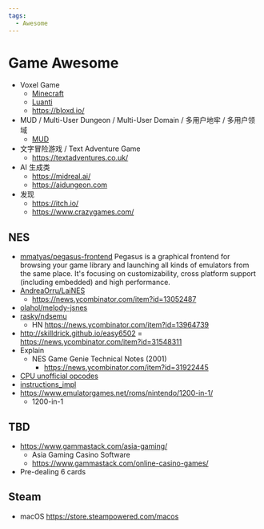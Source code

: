 ```yaml
---
tags:
  - Awesome
---
```


# Game Awesome

<!--
Web
https://www.game-game.com.ua/
-->

- Voxel Game
  - [Minecraft](./minecraft/README.md)
  - [Luanti](./luanti.md)
  - https://bloxd.io/
- MUD / Multi-User Dungeon / Multi-User Domain / 多用户地牢 / 多用户领域
  - [MUD](https://en.wikipedia.org/wiki/MUD)
- 文字冒险游戏 / Text Adventure Game
  - https://textadventures.co.uk/
- AI 生成类
  - https://midreal.ai/
  - https://aidungeon.com
- 发现
  - https://itch.io/
  - https://www.crazygames.com/

## NES

- [mmatyas/pegasus-frontend](https://github.com/mmatyas/pegasus-frontend)
  Pegasus is a graphical frontend for browsing your game library and launching all kinds of emulators from the same place. It's focusing on customizability, cross platform support (including embedded) and high performance.
- [AndreaOrru/LaiNES](https://github.com/AndreaOrru/LaiNES)
  - https://news.ycombinator.com/item?id=13052487
- [olahol/melody-jsnes](https://github.com/olahol/melody-jsnes)
- [rasky/ndsemu](https://github.com/rasky/ndsemu)
  - HN https://news.ycombinator.com/item?id=13964739
- http://skilldrick.github.io/easy6502
  = https://news.ycombinator.com/item?id=31548311
- Explain
  - NES Game Genie Technical Notes (2001)
    - https://news.ycombinator.com/item?id=31922445
- [CPU unofficial opcodes](http://wiki.nesdev.com/w/index.php/CPU_unofficial_opcodes)
- [instructions_impl](https://github.com/missblit/nesnes/blob/master/instructions_impl.h#L4)
- https://www.emulatorgames.net/roms/nintendo/1200-in-1/
  - 1200-in-1

## TBD

- https://www.gammastack.com/asia-gaming/
  - Asia Gaming Casino Software
  - https://www.gammastack.com/online-casino-games/
- Pre-dealing 6 cards

## Steam

- macOS https://store.steampowered.com/macos

<!--
- https://steamcommunity.com/id/wenerme/
-->
